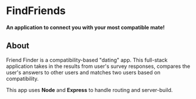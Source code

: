 # FindFriends

#### An application to connect you with your most compatible mate!

## About
Friend Finder is a compatibility-based "dating" app. This full-stack application takes in the results from user's survey responses, compares the user's answers to other users and matches two users based on compatibility. 

This app uses **Node** and **Express** to handle routing and server-build. 